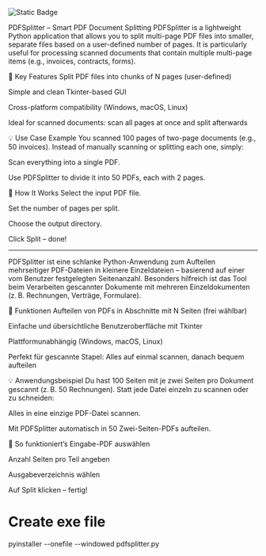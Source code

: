 ![Static Badge](https://img.shields.io/badge/pdfSplitter-with_python-brightgreen)

PDFSplitter – Smart PDF Document Splitting
PDFSplitter is a lightweight Python application that allows you to split multi-page PDF files into smaller, separate files based on a user-defined number of pages.
It is particularly useful for processing scanned documents that contain multiple multi-page items (e.g., invoices, contracts, forms).

🔧 Key Features
Split PDF files into chunks of N pages (user-defined)

Simple and clean Tkinter-based GUI

Cross-platform compatibility (Windows, macOS, Linux)

Ideal for scanned documents: scan all pages at once and split afterwards

💡 Use Case Example
You scanned 100 pages of two-page documents (e.g., 50 invoices). Instead of manually scanning or splitting each one, simply:

Scan everything into a single PDF.

Use PDFSplitter to divide it into 50 PDFs, each with 2 pages.

🚀 How It Works
Select the input PDF file.

Set the number of pages per split.

Choose the output directory.

Click Split – done!

-------------------------------------------------------------------------

PDFSplitter ist eine schlanke Python-Anwendung zum Aufteilen mehrseitiger PDF-Dateien in kleinere Einzeldateien – basierend auf einer vom Benutzer festgelegten Seitenanzahl.
Besonders hilfreich ist das Tool beim Verarbeiten gescannter Dokumente mit mehreren Einzeldokumenten (z. B. Rechnungen, Verträge, Formulare).

🔧 Funktionen
Aufteilen von PDFs in Abschnitte mit N Seiten (frei wählbar)

Einfache und übersichtliche Benutzeroberfläche mit Tkinter

Plattformunabhängig (Windows, macOS, Linux)

Perfekt für gescannte Stapel: Alles auf einmal scannen, danach bequem aufteilen

💡 Anwendungsbeispiel
Du hast 100 Seiten mit je zwei Seiten pro Dokument gescannt (z. B. 50 Rechnungen). Statt jede Datei einzeln zu scannen oder zu schneiden:

Alles in eine einzige PDF-Datei scannen.

Mit PDFSplitter automatisch in 50 Zwei-Seiten-PDFs aufteilen.

🚀 So funktioniert’s
Eingabe-PDF auswählen

Anzahl Seiten pro Teil angeben

Ausgabeverzeichnis wählen

Auf Split klicken – fertig!


# Create exe file
pyinstaller --onefile --windowed pdfsplitter.py


